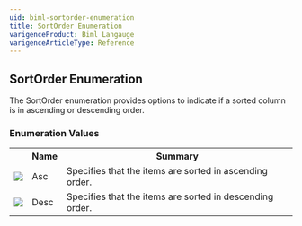 ```yaml
---
uid: biml-sortorder-enumeration
title: SortOrder Enumeration
varigenceProduct: Biml Langauge
varigenceArticleType: Reference
---
```


## SortOrder Enumeration<div class="LanguageSummary"><div class ="SummaryItem">The SortOrder enumeration provides options to indicate if a sorted column is in ascending or descending order.</div></div><div class="EnumValueGroup">### Enumeration Values<table id="EnumValue" class="MemberList"><tbody><tr><th class="MemberTypeIconColumnHeader">&nbsp;</th><th class="MemberNameColumnHeader">Name</th><th class="MemberSummaryColumnHeader">Summary</th></tr><tr class="cd0"><td align="center" class="MemberTypeIcon"><img src="enumValue.png"></img></td><td class="MemberName">Asc</td><td class="MemberSummary"><div class ="SummaryItem">Specifies that the items are sorted in ascending order.</div></td></tr><tr class="cd1"><td align="center" class="MemberTypeIcon"><img src="enumValue.png"></img></td><td class="MemberName">Desc</td><td class="MemberSummary"><div class ="SummaryItem">Specifies that the items are sorted in descending order.</div></td></tr></tbody></table></div>